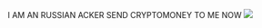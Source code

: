 I AM AN RUSSIAN ACKER
SEND CRYPTOMONEY TO ME
NOW
<img src="https://previews.123rf.com/images/stuartphoto/stuartphoto1409/stuartphoto140900353/31411255-ahora-h%C3%A1galo-en-sesi%C3%B3n-mostrando-ley-inmediatamente.jpg">